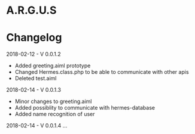 # A.R.G.U.S

# Changelog
2018-02-12 - V 0.0.1.2
- Added greeting.aiml prototype
- Changed Hermes.class.php to be able to communicate with other apis
- Deleted test.aiml

2018-02-14 - V 0.0.1.3
- Minor changes to greeting.aiml
- Added possiblity to communicate with hermes-database
- Added name recognition of user

2018-02-14 - V 0.0.1.4
...
